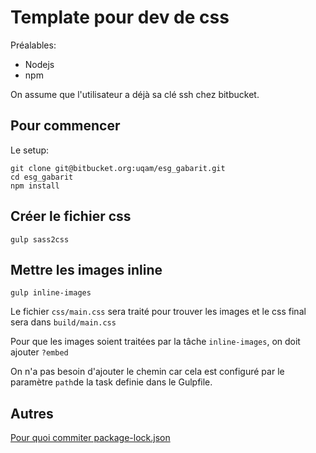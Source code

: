 # Template pour dev de css

Préalables:
- Nodejs
- npm

On assume que l'utilisateur a déjà sa clé ssh chez bitbucket.

## Pour commencer
Le setup:
``` 
git clone git@bitbucket.org:uqam/esg_gabarit.git
cd esg_gabarit
npm install
```

## Créer le fichier css

```
gulp sass2css
```

## Mettre les images inline

```
gulp inline-images
```

Le fichier `css/main.css` sera traité pour trouver les images et le css final sera dans `build/main.css`

Pour que les images soient traitées par la tâche `inline-images`, on doit ajouter `?embed`

On n'a pas besoin d'ajouter le chemin car cela est configuré par le paramètre `path`de la task definie dans le
Gulpfile.

## Autres

[Pour quoi commiter package-lock.json](https://stackoverflow.com/questions/44206782/do-i-commit-the-package-lock-json-file-created-by-npm-5)


